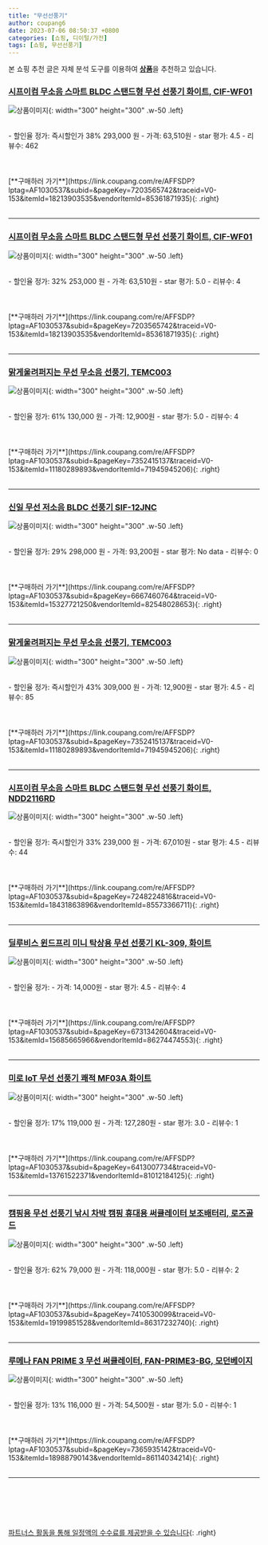 ```yaml
---
title: "무선선풍기"
author: coupang6
date: 2023-07-06 08:50:37 +0800
categories: [쇼핑, 디이털/가전]
tags: [쇼핑, 무선선풍기]
---
```


본 쇼핑 추천 글은 자체 분석 도구를 이용하여 [**상품**](https://link.coupang.com/a/bao1ui)을 추천하고 있습니다.

### [시프이컴 무소음 스마트 BLDC 스탠드형 무선 선풍기 화이트, CIF-WF01](https://link.coupang.com/re/AFFSDP?lptag=AF1030537&subid=&pageKey=7203565742&traceid=V0-153&itemId=18213903535&vendorItemId=85361871935)

![상품이미지](https://thumbnail9.coupangcdn.com/thumbnails/remote/230x230ex/image/retail/images/227042536016776-6ebd961b-6bad-4df4-b8a4-34a06e44d136.jpg){: width="300" height="300" .w-50 .left}


<br>
- 할인율 정가: 즉시할인가 38%  293,000   원
- 가격: 63,510원
- star 평가: 4.5
- 리뷰수: 462
<br>
<br>
<br>
<br>
[**구매하러 가기**](https://link.coupang.com/re/AFFSDP?lptag=AF1030537&subid=&pageKey=7203565742&traceid=V0-153&itemId=18213903535&vendorItemId=85361871935){: .right}
<br>
<br>

---

### [시프이컴 무소음 스마트 BLDC 스탠드형 무선 선풍기 화이트, CIF-WF01](https://link.coupang.com/re/AFFSDP?lptag=AF1030537&subid=&pageKey=7203565742&traceid=V0-153&itemId=18213903535&vendorItemId=85361871935)

![상품이미지](https://thumbnail9.coupangcdn.com/thumbnails/remote/230x230ex/image/retail/images/227042536016776-6ebd961b-6bad-4df4-b8a4-34a06e44d136.jpg){: width="300" height="300" .w-50 .left}


<br>
- 할인율 정가: 32%  253,000   원
- 가격: 63,510원
- star 평가: 5.0
- 리뷰수: 4
<br>
<br>
<br>
<br>
[**구매하러 가기**](https://link.coupang.com/re/AFFSDP?lptag=AF1030537&subid=&pageKey=7203565742&traceid=V0-153&itemId=18213903535&vendorItemId=85361871935){: .right}
<br>
<br>

---

### [맑게울려퍼지는 무선 무소음 선풍기, TEMC003](https://link.coupang.com/re/AFFSDP?lptag=AF1030537&subid=&pageKey=7352415137&traceid=V0-153&itemId=11180289893&vendorItemId=71945945206)

![상품이미지](https://thumbnail10.coupangcdn.com/thumbnails/remote/230x230ex/image/vendor_inventory/b5a8/a72722c92b928d669150e6d99a25127ebd4e0c396d7761b1c758ecfec33a.png){: width="300" height="300" .w-50 .left}


<br>
- 할인율 정가: 61%  130,000   원
- 가격: 12,900원
- star 평가: 5.0
- 리뷰수: 4
<br>
<br>
<br>
<br>
[**구매하러 가기**](https://link.coupang.com/re/AFFSDP?lptag=AF1030537&subid=&pageKey=7352415137&traceid=V0-153&itemId=11180289893&vendorItemId=71945945206){: .right}
<br>
<br>

---

### [신일 무선 저소음 BLDC 선풍기 SIF-12JNC](https://link.coupang.com/re/AFFSDP?lptag=AF1030537&subid=&pageKey=6667460764&traceid=V0-153&itemId=15327721250&vendorItemId=82548028653)

![상품이미지](https://thumbnail8.coupangcdn.com/thumbnails/remote/230x230ex/image/rs_quotation_api/sr271kud/5a131b5f3b614dcaa25b4b72f8eae023.jpg){: width="300" height="300" .w-50 .left}


<br>
- 할인율 정가: 29%  298,000   원
- 가격: 93,200원
- star 평가: No data
- 리뷰수: 0
<br>
<br>
<br>
<br>
[**구매하러 가기**](https://link.coupang.com/re/AFFSDP?lptag=AF1030537&subid=&pageKey=6667460764&traceid=V0-153&itemId=15327721250&vendorItemId=82548028653){: .right}
<br>
<br>

---

### [맑게울려퍼지는 무선 무소음 선풍기, TEMC003](https://link.coupang.com/re/AFFSDP?lptag=AF1030537&subid=&pageKey=7352415137&traceid=V0-153&itemId=11180289893&vendorItemId=71945945206)

![상품이미지](https://thumbnail10.coupangcdn.com/thumbnails/remote/230x230ex/image/vendor_inventory/b5a8/a72722c92b928d669150e6d99a25127ebd4e0c396d7761b1c758ecfec33a.png){: width="300" height="300" .w-50 .left}


<br>
- 할인율 정가: 즉시할인가 43%  309,000   원
- 가격: 12,900원
- star 평가: 4.5
- 리뷰수: 85
<br>
<br>
<br>
<br>
[**구매하러 가기**](https://link.coupang.com/re/AFFSDP?lptag=AF1030537&subid=&pageKey=7352415137&traceid=V0-153&itemId=11180289893&vendorItemId=71945945206){: .right}
<br>
<br>

---

### [시프이컴 무소음 스마트 BLDC 스탠드형 무선 선풍기 화이트, NDD2116RD](https://link.coupang.com/re/AFFSDP?lptag=AF1030537&subid=&pageKey=7248224816&traceid=V0-153&itemId=18431863896&vendorItemId=85573366711)

![상품이미지](https://thumbnail8.coupangcdn.com/thumbnails/remote/230x230ex/image/retail/images/1269480094844636-168608d1-7774-49ac-84e4-869c5b6aec9a.jpg){: width="300" height="300" .w-50 .left}


<br>
- 할인율 정가: 즉시할인가 33%  239,000   원
- 가격: 67,010원
- star 평가: 4.5
- 리뷰수: 44
<br>
<br>
<br>
<br>
[**구매하러 가기**](https://link.coupang.com/re/AFFSDP?lptag=AF1030537&subid=&pageKey=7248224816&traceid=V0-153&itemId=18431863896&vendorItemId=85573366711){: .right}
<br>
<br>

---

### [딜루비스 윈드프리 미니 탁상용 무선 선풍기 KL-309, 화이트](https://link.coupang.com/re/AFFSDP?lptag=AF1030537&subid=&pageKey=6731342604&traceid=V0-153&itemId=15685665966&vendorItemId=86274474553)

![상품이미지](https://thumbnail9.coupangcdn.com/thumbnails/remote/230x230ex/image/vendor_inventory/7f7a/3ff5a6a21994ca86d3e92dda92e20e46782e64f1054fa04a6362978c46c9.jpg){: width="300" height="300" .w-50 .left}


<br>
- 할인율 정가: 
- 가격: 14,000원
- star 평가: 4.5
- 리뷰수: 4
<br>
<br>
<br>
<br>
[**구매하러 가기**](https://link.coupang.com/re/AFFSDP?lptag=AF1030537&subid=&pageKey=6731342604&traceid=V0-153&itemId=15685665966&vendorItemId=86274474553){: .right}
<br>
<br>

---

### [미로 loT 무선 선풍기 쾌적 MF03A 화이트](https://link.coupang.com/re/AFFSDP?lptag=AF1030537&subid=&pageKey=6413007734&traceid=V0-153&itemId=13761522371&vendorItemId=81012184125)

![상품이미지](https://thumbnail6.coupangcdn.com/thumbnails/remote/230x230ex/image/rs_quotation_api/nvggfkdn/e56b207ac80f42b38ea5968f149d3f58.jpg){: width="300" height="300" .w-50 .left}


<br>
- 할인율 정가: 17%  119,000   원
- 가격: 127,280원
- star 평가: 3.0
- 리뷰수: 1
<br>
<br>
<br>
<br>
[**구매하러 가기**](https://link.coupang.com/re/AFFSDP?lptag=AF1030537&subid=&pageKey=6413007734&traceid=V0-153&itemId=13761522371&vendorItemId=81012184125){: .right}
<br>
<br>

---

### [캠핑용 무선 선풍기 낚시 차박 캠핑 휴대용 써큘레이터 보조배터리, 로즈골드](https://link.coupang.com/re/AFFSDP?lptag=AF1030537&subid=&pageKey=7410530099&traceid=V0-153&itemId=19199851528&vendorItemId=86317232740)

![상품이미지](https://thumbnail10.coupangcdn.com/thumbnails/remote/230x230ex/image/vendor_inventory/168d/a3c6fae3a2a16a326fdb27bbbb7d68261c78e83d5382270972b8fe267899.jpg){: width="300" height="300" .w-50 .left}


<br>
- 할인율 정가: 62%  79,000   원
- 가격: 118,000원
- star 평가: 5.0
- 리뷰수: 2
<br>
<br>
<br>
<br>
[**구매하러 가기**](https://link.coupang.com/re/AFFSDP?lptag=AF1030537&subid=&pageKey=7410530099&traceid=V0-153&itemId=19199851528&vendorItemId=86317232740){: .right}
<br>
<br>

---

### [루메나 FAN PRIME 3 무선 써큘레이터, FAN-PRIME3-BG, 모던베이지](https://link.coupang.com/re/AFFSDP?lptag=AF1030537&subid=&pageKey=7365935142&traceid=V0-153&itemId=18988790143&vendorItemId=86114034214)

![상품이미지](https://thumbnail8.coupangcdn.com/thumbnails/remote/230x230ex/image/retail/images/2023/05/29/10/0/f69706f5-bec1-4026-baa7-5e5d59cd9e30.png){: width="300" height="300" .w-50 .left}


<br>
- 할인율 정가: 13%  116,000   원
- 가격: 54,500원
- star 평가: 5.0
- 리뷰수: 1
<br>
<br>
<br>
<br>
[**구매하러 가기**](https://link.coupang.com/re/AFFSDP?lptag=AF1030537&subid=&pageKey=7365935142&traceid=V0-153&itemId=18988790143&vendorItemId=86114034214){: .right}
<br>
<br>

---
<br><br><br><br><br> [파트너스 활동을 통해 일정액의 수수료를 제공받을 수 있습니다](https://link.coupang.com/a/bao1ui){: .right}